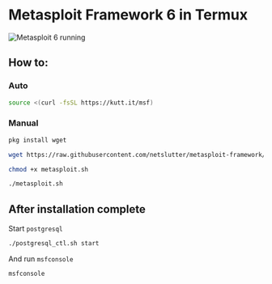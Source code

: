 # Metasploit Framework 6 in Termux

![Metasploit 6 running](https://i.imgur.com/yLFQhvP.png)

## How to:
### Auto
```bash
source <(curl -fsSL https://kutt.it/msf)
```

### Manual
```bash
pkg install wget

wget https://raw.githubusercontent.com/netslutter/metasploit-framework/master/metasploit.sh

chmod +x metasploit.sh

./metasploit.sh
```

## After installation complete
Start `postgresql`
```bash
./postgresql_ctl.sh start
```
And run `msfconsole`
```bash
msfconsole
```
